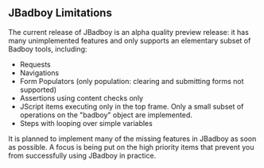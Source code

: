 ## JBadboy Limitations ##

The current release of JBadboy is an alpha quality preview release: it has many
unimplemented features and only supports an elementary subset of Badboy tools, including:

  * Requests
  * Navigations
  * Form Populators (only population: clearing and submitting forms not supported)
  * Assertions using content checks only
  * JScript items executing only in the top frame. Only a small subset of operations on the "badboy" object are implemented.
  * Steps with looping over simple variables

It is planned to implement many of the missing features in JBadboy as soon as possible.  A focus is being put on the high priority items that prevent you from successfully using JBadboy in practice.